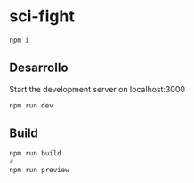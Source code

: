 # sci-fight

```bash
npm i
```

## Desarrollo

Start the development server on localhost:3000

```bash
npm run dev
```

## Build

```bash
npm run build
#
npm run preview
```

